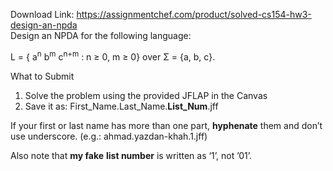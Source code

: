 Download Link: https://assignmentchef.com/product/solved-cs154-hw3-design-an-npda
<br>
Design an NPDA for the following language:

L = { a<sup>n</sup> b<sup>m</sup> c<sup>n+m</sup> : n ≥ 0, m ≥ 0} over Σ = {a, b, c}.

What to Submit

<ol>

 <li>Solve the problem using the provided JFLAP in the Canvas</li>

 <li>Save it as: First_Name.Last_Name.<strong>List_Num</strong>.jff</li>

</ol>

If your first or last name has more than one part, <strong>hyphenate</strong> them and  don’t use underscore. (e.g.: ahmad.yazdan-khah.1.jff)

Also note that <strong>my fake</strong> <strong>list number</strong> is written as ‘1’, not ’01’.